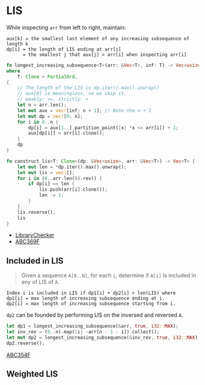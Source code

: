 # LIS

While inspecting `arr` from left to right, maintain:

```
aux[k] = the smallest last element of any increasing subsequence of length k
dp[i] = the length of LIS ending at arr[i]
      = the smallest j that aux[j] > arr[i] when inspecting arr[i]
```

```rust
fn longest_increasing_subsequence<T>(arr: &Vec<T>, inf: T) -> Vec<usize>
where
    T: Clone + PartialOrd,
{
    // The length of the LIS is dp.iter().max().unwrap()
    // aux[0] is meaningless, so we skip it.
    // weakly: <=, strictly: <
    let n = arr.len();
    let mut aux = vec![inf; n + 1]; // Note the n + 1
    let mut dp = vec![0; n];
    for i in 0..n {
        dp[i] = aux[1..].partition_point(|x| *x <= arr[i]) + 1;
        aux[dp[i]] = arr[i].clone();
    }
    dp
}
```

```rust
fn construct_lis<T: Clone>(dp: &Vec<usize>, arr: &Vec<T>) -> Vec<T> {
    let mut len = *dp.iter().max().unwrap();
    let mut lis = vec![];
    for i in (0..arr.len()).rev() {
        if dp[i] == len {
            lis.push(arr[i].clone());
            len -= 1;
        }
    }
    lis.reverse();
    lis
}
```

* [LibraryChecker](https://judge.yosupo.jp/submission/238437)
* [ABC369F](https://atcoder.jp/contests/abc369/submissions/58176075)


## Included in LIS

> Given a sequence `A[0..N]`, for each `i`, determine if `A[i]` is included in any of LIS of `A`.

```
Index i is included in LIS if dp1[i] + dp2[i] > len(LIS) where 
dp1[i] = max length of increasing subsequence ending at i.
dp2[i] = max length of increasing subsequence starting from i.
```

`dp2` can be founded by performing LIS on the inversed and reversed `A`.

```rust
let dp1 = longest_increasing_subsequence(&arr, true, i32::MAX);
let inv_rev = (0..n).map(|i| -arr[n - 1 - i]).collect();
let mut dp2 = longest_increasing_subsequence(&inv_rev, true, i32::MAX);
dp2.reverse();
```

[ABC354F](https://atcoder.jp/contests/abc354/submissions/58034179)


## Weighted LIS